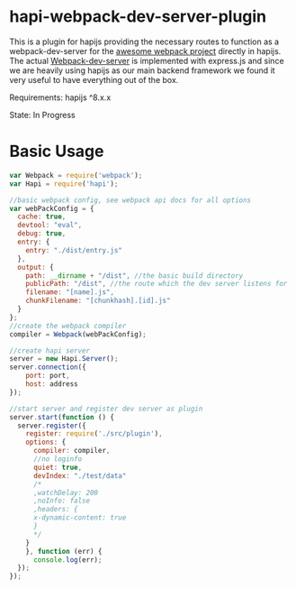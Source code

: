 hapi-webpack-dev-server-plugin
==============================

This is a plugin for hapijs providing the necessary routes to function as a webpack-dev-server for the [awesome webpack project](http://webpack.github.io/) directly in hapijs. The actual [Webpack-dev-server](https://github.com/webpack/webpack-dev-server) is implemented with express.js and since we are heavily using hapijs as our main backend framework we found it very useful to have everything out of the box.

Requirements: hapijs ^8.x.x

State: In Progress

Basic Usage
=====

```javascript
var Webpack = require('webpack');
var Hapi = require('hapi');

//basic webpack config, see webpack api docs for all options
var webPackConfig = {
  cache: true,
  devtool: "eval",
  debug: true,
  entry: {
    entry: "./dist/entry.js"
  },
  output: {
    path: __dirname + "/dist", //the basic build directory
    publicPath: "/dist", //the route which the dev server listens for
    filename: "[name].js",
    chunkFilename: "[chunkhash].[id].js"
  }
};
//create the webpack compiler
compiler = Webpack(webPackConfig);

//create hapi server
server = new Hapi.Server();
server.connection({
	port: port,
	host: address
});

//start server and register dev server as plugin
server.start(function () {
  server.register({
    register: require('./src/plugin'),
    options: {
      compiler: compiler,
      //no loginfo
      quiet: true,
      devIndex: "./test/data"
      /*
      ,watchDelay: 200
      ,noInfo: false
      ,headers: {
      x-dynamic-content: true
      }
      */
    }
    }, function (err) {
      console.log(err);
  });
});

```

